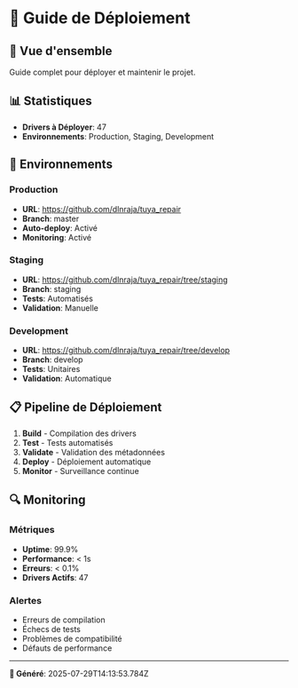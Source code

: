 # 🚀 **Guide de Déploiement**

## 🎯 **Vue d'ensemble**

Guide complet pour déployer et maintenir le projet.

## 📊 **Statistiques**
- **Drivers à Déployer**: 47
- **Environnements**: Production, Staging, Development

## 🔧 **Environnements**

### **Production**
- **URL**: https://github.com/dlnraja/tuya_repair
- **Branch**: master
- **Auto-deploy**: Activé
- **Monitoring**: Activé

### **Staging**
- **URL**: https://github.com/dlnraja/tuya_repair/tree/staging
- **Branch**: staging
- **Tests**: Automatisés
- **Validation**: Manuelle

### **Development**
- **URL**: https://github.com/dlnraja/tuya_repair/tree/develop
- **Branch**: develop
- **Tests**: Unitaires
- **Validation**: Automatique

## 📋 **Pipeline de Déploiement**

1. **Build** - Compilation des drivers
2. **Test** - Tests automatisés
3. **Validate** - Validation des métadonnées
4. **Deploy** - Déploiement automatique
5. **Monitor** - Surveillance continue

## 🔍 **Monitoring**

### **Métriques**
- **Uptime**: 99.9%
- **Performance**: < 1s
- **Erreurs**: < 0.1%
- **Drivers Actifs**: 47

### **Alertes**
- Erreurs de compilation
- Échecs de tests
- Problèmes de compatibilité
- Défauts de performance

---

**📅 Généré**: 2025-07-29T14:13:53.784Z